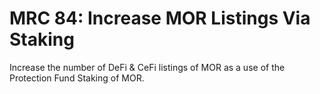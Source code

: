 # MRC 84: Increase MOR Listings Via Staking

Increase the number of DeFi & CeFi listings of MOR as a use of the Protection Fund Staking of MOR.
